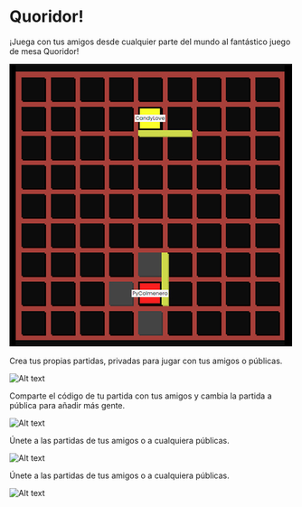 # Quoridor!

¡Juega con tus amigos desde cualquier parte del mundo al fantástico juego de mesa Quoridor!

![Alt text](./readme/game.jpg)


Crea tus propias partidas, privadas para jugar con tus amigos o públicas.

![Alt text](./readme/create.jpg)


Comparte el código de tu partida con tus amigos y cambia la partida a pública para añadir más gente.

![Alt text](./readme/created.jpg)


Únete a las partidas de tus amigos o a cualquiera públicas.

![Alt text](./readme/create.jpg)


Únete a las partidas de tus amigos o a cualquiera públicas.

![Alt text](./readme/join.jpg)